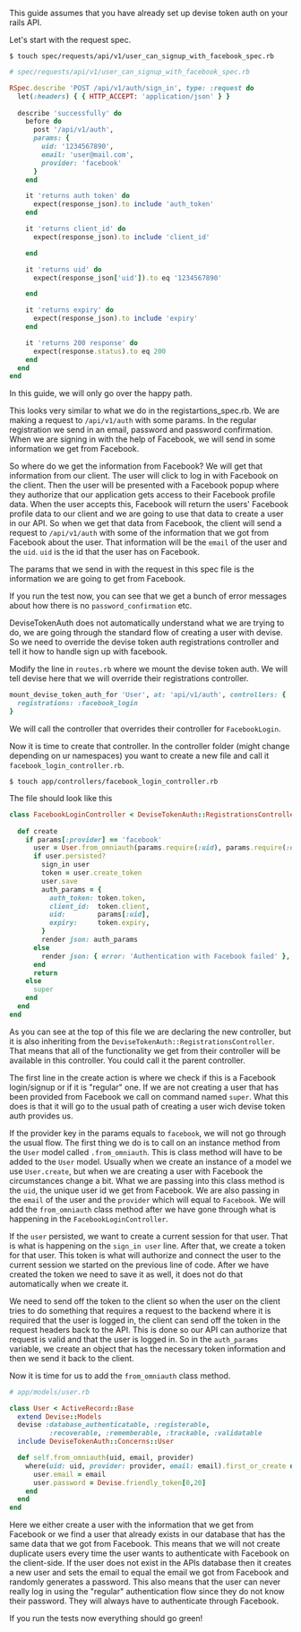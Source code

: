 This guide assumes that you have already set up devise token auth on your rails API.

Let's start with the request spec.

`$ touch spec/requests/api/v1/user_can_signup_with_facebook_spec.rb`

```rb
# spec/requests/api/v1/user_can_signup_with_facebook_spec.rb

RSpec.describe 'POST /api/v1/auth/sign_in', type: :request do
  let(:headers) { { HTTP_ACCEPT: 'application/json' } }
  
  describe 'successfully' do
    before do
      post '/api/v1/auth',
      params: {
        uid: '1234567890',
        email: 'user@mail.com',
        provider: 'facebook'
      }
    end

    it 'returns auth token' do
      expect(response_json).to include 'auth_token'
    end

    it 'returns client_id' do
      expect(response_json).to include 'client_id'

    end

    it 'returns uid' do
      expect(response_json['uid']).to eq '1234567890'

    end

    it 'returns expiry' do
      expect(response_json).to include 'expiry'
    end

    it 'returns 200 response' do
      expect(response.status).to eq 200
    end
  end
end
```

In this guide, we will only go over the happy path.

This looks very similar to what we do in the registartions_spec.rb. We are making a request to `/api/v1/auth` with some params. In the regular registration we send in an email, password and password confirmation. When we are signing in with the help of Facebook, we will send in some information we get from Facebook. 

So where do we get the information from Facebook? We will get that information from our client. The user will click to log in with Facebook on the client. Then the user will be presented with a Facebook popup where they authorize that our application gets access to their Facebook profile data. When the user accepts this, Facebook will return the users' Facebook profile data to our client and we are going to use that data to create a user in our API. So when we get that data from Facebook, the client will send a request to `/api/v1/auth` with some of the information that we got from Facebook about the user. That information will be the `email` of the user and the `uid`. `uid` is the id that the user has on Facebook.

The params that we send in with the request in this spec file is the information we are going to get from Facebook.

If you run the test now, you can see that we get a bunch of error messages about how there is no `password_confirmation` etc. 

DeviseTokenAuth does not automatically understand what we are trying to do, we are going through the standard flow of creating a user with devise. So we need to override the devise token auth registrations controller and tell it how to handle sign up with facebook. 

Modify the line in `routes.rb` where we mount the devise token auth. We will tell devise here that we will override their registrations controller. 

```rb
mount_devise_token_auth_for 'User', at: 'api/v1/auth', controllers: {
  registrations: :facebook_login
}
```

We will call the controller that overrides their controller for `FacebookLogin`.

Now it is time to create that controller. In the controller folder (might change depending on ur namespaces) you want to create a new file and call it `facebook_login_controller.rb`.

`$ touch app/controllers/facebook_login_controller.rb`

The file should look like this

```rb
class FacebookLoginController < DeviseTokenAuth::RegistrationsController
  
  def create
    if params[:provider] == 'facebook'
      user = User.from_omniauth(params.require(:uid), params.require(:email), params.require(:provider))
      if user.persisted?
        sign_in user
        token = user.create_token
        user.save
        auth_params = {
          auth_token: token.token,
          client_id:  token.client,
          uid:        params[:uid],
          expiry:     token.expiry,
        }
        render json: auth_params
      else
        render json: { error: 'Authentication with Facebook failed' }, status: 401
      end
      return
    else 
      super
    end
  end
end
```

As you can see at the top of this file we are declaring the new controller, but it is also inheriting from the `DeviseTokenAuth::RegistrationsController`. That means that all of the functionality we get from their controller will be available in this controller. You could call it the parent controller. 

The first line in the create action is where we check if this is a Facebook login/signup or if it is "regular" one. If we are not creating a user that has been provided from Facebook we call on command named `super`. What this does is that it will go to the usual path of creating a user wich devise token auth provides us.

If the provider key in the params equals to `facebook`, we will not go through the usual flow. The first thing we do is to call on an instance method from the `User` model called `.from_omniauth`. This is class method will have to be added to the `User` model. Usually when we create an instance of a model we use `User.create`, but when we are creating a user with Facebook the circumstances change a bit. What we are passing into this class method is the `uid`, the unique user id we get from Facebook. We are also passing in the `email` of the user and the `provider` which will equal to `Facebook`. We will add the `from_omniauth` class method after we have gone through what is happening in the `FacebookLoginController`.

If the `user` persisted, we want to create a current session for that user. That is what is happening on the `sign_in user` line. After that, we create a token for that user. This token is what will authorize and connect the user to the current session we started on the previous line of code. After we have created the token we need to save it as well, it does not do that automatically when we create it.

We need to send off the token to the client so when the user on the client tries to do something that requires a request to the backend where it is required that the user is logged in, the client can send off the token in the request headers back to the API. This is done so our API can authorize that request is valid and that the user is logged in. So in the `auth_params` variable, we create an object that has the necessary token information and then we send it back to the client.

Now it is time for us to add the `from_omniauth` class method.

```rb
# app/models/user.rb

class User < ActiveRecord::Base
  extend Devise::Models
  devise :database_authenticatable, :registerable,
          :recoverable, :rememberable, :trackable, :validatable
  include DeviseTokenAuth::Concerns::User

  def self.from_omniauth(uid, email, provider)
    where(uid: uid, provider: provider, email: email).first_or_create do |user|
      user.email = email
      user.password = Devise.friendly_token[0,20]
    end
  end
end
```

Here we either create a user with the information that we get from Facebook or we find a user that already exists in our database that has the same data that we got from Facebook. This means that we will not create duplicate users every time the user wants to authenticate with Facebook on the client-side. If the user does not exist in the APIs database then it creates a new user and sets the email to equal the email we got from Facebook and randomly generates a password. This also means that the user can never really log in using the "regular" authentication flow since they do not know their password. They will always have to authenticate through Facebook.

If you run the tests now everything should go green!
